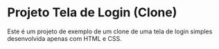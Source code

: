# Projeto Tela de Login (Clone)

Este é um projeto de exemplo de um clone de uma tela de login simples desenvolvida apenas com HTML e CSS.
